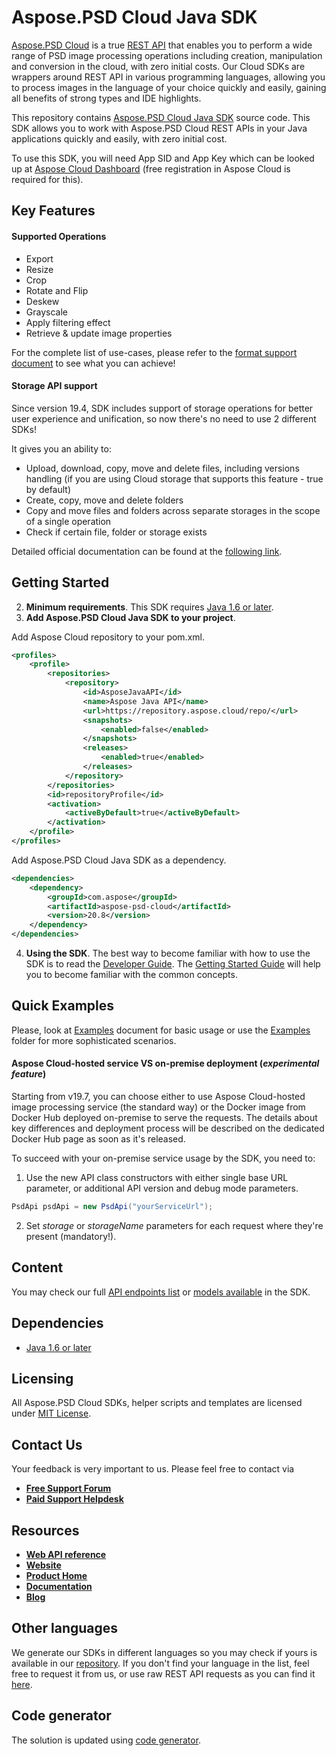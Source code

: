 # Aspose.PSD Cloud Java SDK
[Aspose.PSD Cloud](https://products.aspose.cloud/psd) is a true [REST API](https://apireference.aspose.cloud/psd/) that enables you to perform a wide range of PSD image processing operations including creation, manipulation and conversion in the cloud, with zero initial costs. Our Cloud SDKs are wrappers around REST API in various programming languages, allowing you to process images in the language of your choice quickly and easily, gaining all benefits of strong types and IDE highlights. 

This repository contains [Aspose.PSD Cloud Java SDK](https://products.aspose.cloud/psd/java) source code. This SDK allows you to work with Aspose.PSD Cloud REST APIs in your Java applications quickly and easily, with zero initial cost.

To use this SDK, you will need App SID and App Key which can be looked up at [Aspose Cloud Dashboard](https://dashboard.aspose.cloud/#/apps) (free registration in Aspose Cloud is required for this).

## Key Features
#### Supported Operations
* Export
* Resize
* Crop
* Rotate and Flip
* Deskew
* Grayscale
* Apply filtering effect
* Retrieve & update image properties

For the complete list of use-cases, please refer to the [format support document](https://docs.aspose.cloud/display/psdcloud/Supported+File+Formats) to see what you can achieve!

#### Storage API support
Since version 19.4, SDK includes support of storage operations for better user experience and unification, so now there's no need to use 2 different SDKs!

It gives you an ability to:
* Upload, download, copy, move and delete files, including versions handling (if you are using Cloud storage that supports this feature - true by default)
* Create, copy, move and delete folders
* Copy and move files and folders across separate storages in the scope of a single operation
* Check if certain file, folder or storage exists

Detailed official documentation can be found at the [following link](https://docs.aspose.cloud/display/psdcloud).

## Getting Started
2. **Minimum requirements**. This SDK requires [Java 1.6 or later](https://java.com/download/).
3. **Add Aspose.PSD Cloud Java SDK to your project**. 

Add Aspose Cloud repository to your pom.xml.
```xml
<profiles>
    <profile>
        <repositories>
            <repository>
                <id>AsposeJavaAPI</id>
                <name>Aspose Java API</name>
                <url>https://repository.aspose.cloud/repo/</url>
                <snapshots>
                    <enabled>false</enabled>
                </snapshots>
                <releases>
                    <enabled>true</enabled>
                </releases>
            </repository>
        </repositories>
        <id>repositoryProfile</id>
        <activation>
            <activeByDefault>true</activeByDefault>
        </activation>
    </profile>
</profiles>
```
Add Aspose.PSD Cloud Java SDK as a dependency.
```xml
<dependencies>
    <dependency>
        <groupId>com.aspose</groupId>
        <artifactId>aspose-psd-cloud</artifactId>
        <version>20.8</version>
    </dependency>
</dependencies>
```
4. **Using the SDK**. The best way to become familiar with how to use the SDK is to read the [Developer Guide](https://docs.aspose.cloud/display/psdcloud/Developer+Guide). The [Getting Started Guide](https://docs.aspose.cloud/display/psdcloud/Getting+Started) will help you to become familiar with the common concepts.

## Quick Examples
Please, look at [Examples](EXAMPLES.md) document for basic usage or use the [Examples](Examples) folder for more sophisticated scenarios.

#### Aspose Cloud-hosted service VS on-premise deployment (*experimental feature*)
Starting from v19.7, you can choose either to use Aspose Cloud-hosted image processing service (the standard way) or the Docker image from Docker Hub deployed on-premise to serve the requests.
The details about key differences and deployment process will be described on the dedicated Docker Hub page as soon as it's released.

To succeed with your on-premise service usage by the SDK, you need to:
1. Use the new API class constructors with either single base URL parameter, or additional API version and debug mode parameters.
```java
PsdApi psdApi = new PsdApi("yourServiceUrl");
```
2. Set *storage* or *storageName* parameters for each request where they're present (mandatory!).

## Content
You may check our full [API endpoints list](docs/API_README.md#documentation-for-api-endpoints) or [models available](docs/API_README.md#documentation-for-models) in the SDK.

## Dependencies
* [Java 1.6 or later](https://java.com/download/)

## Licensing
All Aspose.PSD Cloud SDKs, helper scripts and templates are licensed under [MIT License](LICENSE).

## Contact Us
Your feedback is very important to us. Please feel free to contact via
+ [**Free Support Forum**](https://forum.aspose.cloud/c/psd)
+ [**Paid Support Helpdesk**](https://helpdesk.aspose.cloud/)

## Resources
+ [**Web API reference**](https://apireference.aspose.cloud/psd/)
+ [**Website**](https://www.aspose.cloud)
+ [**Product Home**](https://products.aspose.cloud/psd)
+ [**Documentation**](https://docs.aspose.cloud/display/psdcloud/Home)
+ [**Blog**](https://blog.aspose.cloud/category/aspose-products/aspose.psd-cloud/)

## Other languages
We generate our SDKs in different languages so you may check if yours is available in our [repository](https://github.com/aspose-psd-cloud). If you don't find your language in the list, feel free to request it from us, or use raw REST API requests as you can find it [here](https://products.aspose.cloud/psd/curl).

## Code generator
The solution is updated using [code generator](https://github.com/aspose-psd-cloud/aspose-psd-cloud-codegen).